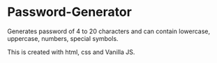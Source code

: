 # Password-Generator
Generates password of 4 to 20 characters and can contain lowercase, uppercase, numbers, special symbols.

This is created with html, css and Vanilla JS.
